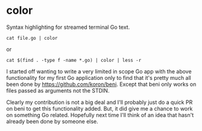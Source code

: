 color
=====

Syntax highlighting for streamed terminal Go text.


```
cat file.go | color
```

or 

```
cat $(find . -type f -name *.go) | color | less -r

```

I started off wanting to write a very limited in scope Go app with the above
functionality for my first Go application only to find that it's pretty much
all been done by https://github.com/koron/beni. Except that beni only works on
files passed as arguments not the STDIN.

Clearly my contribution is not a big deal and I'll probably just do a quick PR
on beni to get this functionality added.  But, it did give me a chance to work on
something Go related.  Hopefully next time I'll think of an idea that hasn't
already been done by someone else.
